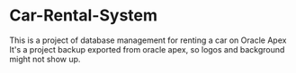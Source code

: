 # Car-Rental-System
This is a project of database management for renting a car on Oracle Apex
It's a project backup exported from oracle apex, so logos and background might not show up.
